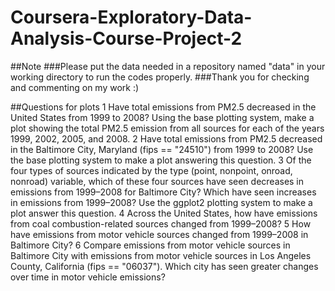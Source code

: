 # Coursera-Exploratory-Data-Analysis-Course-Project-2

##Note
###Please put the data needed in a repository named "data" in your working directory to run the codes properly.
###Thank you for checking and commenting on my work :)

##Questions for plots
1	Have total emissions from PM2.5 decreased in the United States from 1999 to 2008? Using the base plotting system, make a plot showing the total PM2.5 emission from all sources for each of the years 1999, 2002, 2005, and 2008.
2	Have total emissions from PM2.5 decreased in the Baltimore City, Maryland (fips == "24510") from 1999 to 2008? Use the base plotting system to make a plot answering this question.
3	Of the four types of sources indicated by the type (point, nonpoint, onroad, nonroad) variable, which of these four sources have seen decreases in emissions from 1999–2008 for Baltimore City? Which have seen increases in emissions from 1999–2008? Use the ggplot2 plotting system to make a plot answer this question.
4	Across the United States, how have emissions from coal combustion-related sources changed from 1999–2008?
5	How have emissions from motor vehicle sources changed from 1999–2008 in Baltimore City? 
6	Compare emissions from motor vehicle sources in Baltimore City with emissions from motor vehicle sources in Los Angeles County, California (fips == "06037"). Which city has seen greater changes over time in motor vehicle emissions?
